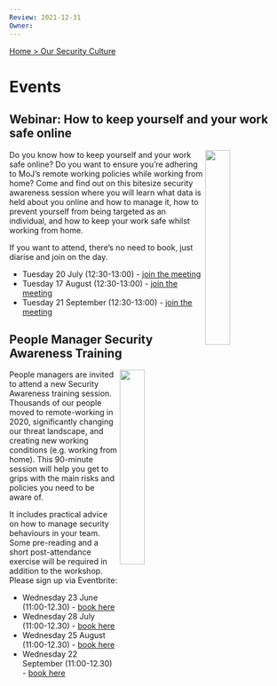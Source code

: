 ```yaml
---
Review: 2021-12-31
Owner:
---
```


[Home > Our Security Culture](https://github.com/ministryofjustice/security-guidance/blob/Local/culture/security-culture-overview.md)

# Events

## Webinar: How to keep yourself and your work safe online

<img src="https://github.com/ministryofjustice/security-guidance/blob/Local/culture/graphics/webinar-safe-online.png" width="30%" align="right" />

Do you know how to keep yourself and your work safe online? Do you want to ensure you’re adhering to MoJ’s remote working policies while working from home? Come and find out on this bitesize security awareness session where you will learn what data is held about you online and how to manage it, how to prevent yourself from being targeted as an individual, and how to keep your work safe whilst working from home.

If you want to attend, there’s no need to book, just diarise and join on the day.

- Tuesday 20 July (12:30-13:00) - [join the meeting](https://intranet.justice.gov.uk/events/how-to-keep-yourself-and-your-work-safe-online-2/)
- Tuesday 17 August (12:30-13:00) - [join the meeting](https://intranet.justice.gov.uk/events/how-to-keep-yourself-and-your-work-safe-online-3/)
- Tuesday 21 September (12:30-13:00) - [join the meeting](https://intranet.justice.gov.uk/events/how-to-keep-yourself-and-your-work-safe-online-4/)

## People Manager Security Awareness Training

<img src="https://github.com/ministryofjustice/security-guidance/blob/Local/culture/graphics/awareness-training.png" width="30%" align="right" />

People managers are invited to attend a new Security Awareness training session. Thousands of our people moved to remote-working in 2020, significantly changing our threat landscape, and creating new working conditions (e.g. working from home). This 90-minute session will help you get to grips with the main risks and policies you need to be aware of.

It includes practical advice on how to manage security behaviours in your team. Some pre-reading and a short post-attendance exercise will be required in addition to the workshop. Please sign up via Eventbrite:

- Wednesday 23 June (11:00-12.30) -  [book here](https://intranet.justice.gov.uk/events/people-manager-security-awareness-workshop-3/)
- Wednesday 28 July (11:00-12.30) - [book here](https://intranet.justice.gov.uk/events/people-manager-security-awareness-workshop-4/)
- Wednesday 25 August (11:00-12.30) - [book here](https://intranet.justice.gov.uk/events/people-manager-security-awareness-workshop-5/)
- Wednesday 22 September (11:00-12.30) - [book here](https://intranet.justice.gov.uk/events/people-manager-security-awareness-workshop-6/)
